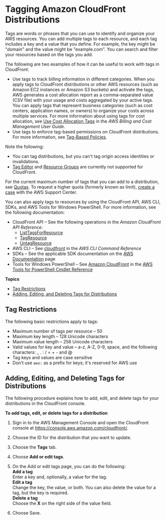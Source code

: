 # Tagging Amazon CloudFront Distributions<a name="tagging"></a>

Tags are words or phrases that you can use to identify and organize your AWS resources\. You can add multiple tags to each resource, and each tag includes a key and a value that you define\. For example, the key might be "domain" and the value might be "example\.com"\. You can search and filter your resources based on the tags you add\. 

The following are two examples of how it can be useful to work with tags in CloudFront: 
+ Use tags to track billing information in different categories\. When you apply tags to CloudFront distributions or other AWS resources \(such as Amazon EC2 instances or Amazon S3 buckets\) and activate the tags, AWS generates a cost allocation report as a comma\-separated value \(CSV file\) with your usage and costs aggregated by your active tags\. You can apply tags that represent business categories \(such as cost centers, application names, or owners\) to organize your costs across multiple services\. For more information about using tags for cost allocation, see [Use Cost Allocation Tags](https://docs.aws.amazon.com/awsaccountbilling/latest/aboutv2/cost-alloc-tags.html) in the *AWS Billing and Cost Management User Guide*\.
+ Use tags to enforce tag\-based permissions on CloudFront distributions\. For more information, see [ Tag\-Based Policies](access-control-overview.md#access-control-manage-access-intro-tag-policies)\.

Note the following:
+ You can tag distributions, but you can't tag origin access identities or invalidations\.
+ [Tag Editor](https://docs.aws.amazon.com/ARG/latest/userguide/tag-editor.html) and [Resource Groups](https://docs.aws.amazon.com/ARG/latest/userguide/welcome.html) are currently not supported for CloudFront\. 

For the current maximum number of tags that you can add to a distribution, see [Quotas](cloudfront-limits.md)\. To request a higher quota \(formerly known as limit\), [create a case](https://console.aws.amazon.com/support/home#/case/create?issueType=service-limit-increase&limitType=service-code-cloudfront-distributions) with the AWS Support Center\.

You can also apply tags to resources by using the CloudFront API, AWS CLI, SDKs, and AWS Tools for Windows PowerShell\. For more information, see the following documentation:
+ CloudFront API – See the following operations in the *Amazon CloudFront API Reference*:
  + [ListTagsForResource](https://docs.aws.amazon.com/cloudfront/latest/APIReference/API_ListTagsForResource.html) 
  + [TagResource](https://docs.aws.amazon.com/cloudfront/latest/APIReference/API_TagResource.html) 
  + [UntagResource](https://docs.aws.amazon.com/cloudfront/latest/APIReference/API_UntagResource.html) 
+ AWS CLI – See [cloudfront](https://docs.aws.amazon.com/cli/latest/reference/cloudfront/index.html) in the *AWS CLI Command Reference*
+ SDKs – See the applicable SDK documentation on the [AWS Documentation](https://docs.aws.amazon.com/) page
+ Tools for Windows PowerShell – See [Amazon CloudFront](https://docs.aws.amazon.com/powershell/latest/reference/items/Amazon_CloudFront_cmdlets.html) in the [AWS Tools for PowerShell Cmdlet Reference](https://docs.aws.amazon.com/powershell/latest/reference/)

**Topics**
+ [Tag Restrictions](#tagging-restrictions)
+ [Adding, Editing, and Deleting Tags for Distributions](#tagging-add-edit-delete)

## Tag Restrictions<a name="tagging-restrictions"></a>

The following basic restrictions apply to tags:
+ Maximum number of tags per resource – 50
+ Maximum key length – 128 Unicode characters
+ Maximum value length – 256 Unicode characters
+ Valid values for key and value – a\-z, A\-Z, 0\-9, space, and the following characters: \_ \. : / = \+ \- and @
+ Tag keys and values are case sensitive
+ Don't use `aws:` as a prefix for keys; it's reserved for AWS use

## Adding, Editing, and Deleting Tags for Distributions<a name="tagging-add-edit-delete"></a>

The following procedure explains how to add, edit, and delete tags for your distributions in the CloudFront console\.<a name="tagging-add-edit-delete-procedure"></a>

**To add tags, edit, or delete tags for a distribution**

1. Sign in to the AWS Management Console and open the CloudFront console at [https://console\.aws\.amazon\.com/cloudfront/](https://console.aws.amazon.com/cloudfront/)\.

1. Choose the ID for the distribution that you want to update\.

1. Choose the **Tags** tab\.

1. Choose **Add or edit tags**\.

1. On the Add or edit tags page, you can do the following:  
**Add a tag**  
Enter a key and, optionally, a value for the tag\.  
**Edit a tag**  
Change the key, the value, or both\. You can also delete the value for a tag, but the key is required\.  
**Delete a tag**  
Choose the **X** on the right side of the value field\.

1. Choose Save\.